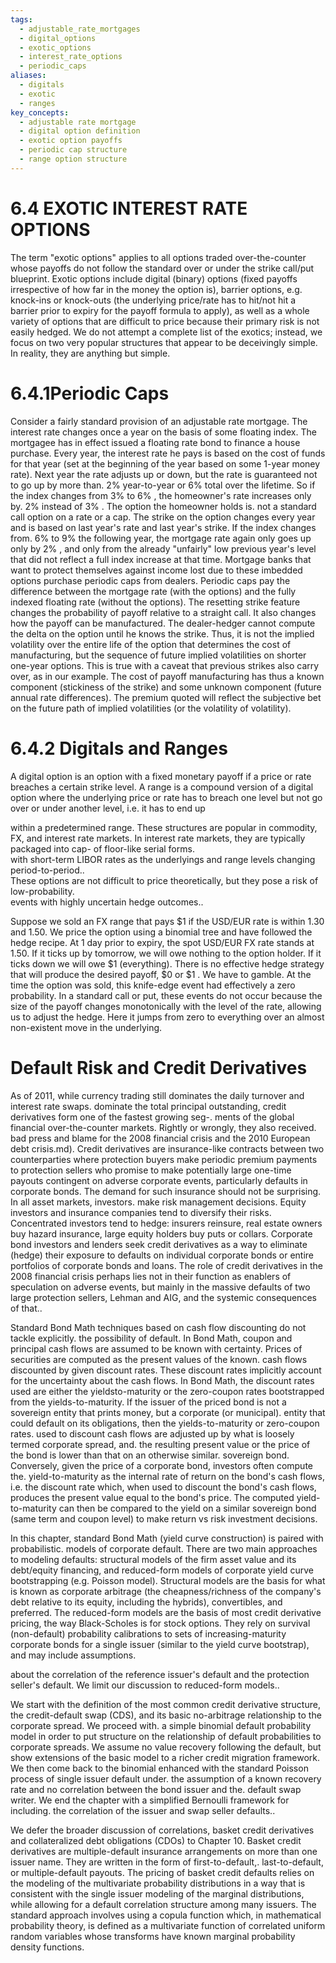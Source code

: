 ```yaml
---
tags:
  - adjustable_rate_mortgages
  - digital_options
  - exotic_options
  - interest_rate_options
  - periodic_caps
aliases:
  - digitals
  - exotic
  - ranges
key_concepts:
  - adjustable rate mortgage
  - digital option definition
  - exotic option payoffs
  - periodic cap structure
  - range option structure
---
```


# 6.4 EXOTIC INTEREST RATE OPTIONS  

The term "exotic options" applies to all options traded over-the-counter whose payoffs do not follow the standard over or under the strike call/put blueprint. Exotic options include digital (binary) options (fixed payoffs irrespective of how far in the money the option is), barrier options, e.g. knock-ins or knock-outs (the underlying price/rate has to hit/not hit a barrier prior to expiry for the payoff formula to apply), as well as a whole variety of options that are difficult to price because their primary risk is not easily hedged. We do not attempt a complete list of the exotics; instead, we focus on two very popular structures that appear to be deceivingly simple. In reality, they are anything but simple.  

# 6.4.1Periodic Caps  

Consider a fairly standard provision of an adjustable rate mortgage. The interest rate changes once a year on the basis of some floating index. The mortgagee has in effect issued a floating rate bond to finance a house purchase. Every year, the interest rate he pays is based on the cost of funds for that year (set at the beginning of the year based on some 1-year money rate). Next year the rate adjusts up or down, but the rate is guaranteed not to go up by more than. $2\%$ year-to-year or $6\%$ total over the lifetime. So if the index changes from $3\%$ to $6\%$ , the homeowner's rate increases only by. $2\%$ instead of $3\%$ . The option the homeowner holds is. not a standard call option on a rate or a cap. The strike on the option changes every year and is based on last year's rate and last year's strike. If the index changes from. $6\%$ to $9\%$ the following year, the mortgage rate again only goes up only by $2\%$ , and only from the already "unfairly" low previous year's level that did not reflect a full index increase at that time. Mortgage banks that want to protect themselves against income lost due to these imbedded options purchase periodic caps from dealers. Periodic caps pay the difference between the mortgage rate (with the options) and the fully indexed floating rate (without the options). The resetting strike feature changes the probability of payoff relative to a straight call. It also changes how the payoff can be manufactured. The dealer-hedger cannot compute the delta on the option until he knows the strike. Thus, it is not the implied volatility over the entire life of the option that determines the cost of manufacturing, but the sequence of future implied volatilities on shorter one-year options. This is true with a caveat that previous strikes also carry over, as in our example. The cost of payoff manufacturing has thus a known component (stickiness of the strike) and some unknown component (future annual rate differences). The premium quoted will reflect the subjective bet on the future path of implied volatilities (or the volatility of volatility).  

# 6.4.2 Digitals and Ranges  

A digital option is an option with a fixed monetary payoff if a price or rate breaches a certain strike level. A range is a compound version of a digital option where the underlying price or rate has to breach one level but not go over or under another level, i.e. it has to end up  

within a predetermined range. These structures are popular in commodity, FX, and interest rate markets. In interest rate markets, they are typically packaged into cap- of floor-like serial forms.   
with short-term LIBOR rates as the underlyings and range levels changing period-to-period..   
These options are not difficult to price theoretically, but they pose a risk of low-probability.   
events with highly uncertain hedge outcomes..  

Suppose we sold an FX range that pays $\$1$ if the USD/EUR rate is within 1.30 and 1.50. We price the option using a binomial tree and have followed the hedge recipe. At 1 day prior to expiry, the spot USD/EUR FX rate stands at 1.50. If it ticks up by tomorrow, we will owe nothing to the option holder. If it ticks down we will owe $\$1$ (everything). There is no effective hedge strategy that will produce the desired payoff, $\$0$ or $\$1$ . We have to gamble. At the time the option was sold, this knife-edge event had effectively a zero probability. In a standard call or put, these events do not occur because the size of the payoff changes monotonically with the level of the rate, allowing us to adjust the hedge. Here it jumps from zero to everything over an almost non-existent move in the underlying.  

# Default Risk and Credit Derivatives  

As of 2011, while currency trading still dominates the daily turnover and interest rate swaps. dominate the total principal outstanding, credit derivatives form one of the fastest growing seg-. ments of the global financial over-the-counter markets. Rightly or wrongly, they also received. bad press and blame for the 2008 financial crisis and the 2010 European debt crisis.md). Credit derivatives are insurance-like contracts between two counterparties where protection buyers make periodic premium payments to protection sellers who promise to make potentially large one-time payouts contingent on adverse corporate events, particularly defaults in corporate bonds. The demand for such insurance should not be surprising. In all asset markets, investors. make risk management decisions. Equity investors and insurance companies tend to diversify their risks. Concentrated investors tend to hedge: insurers reinsure, real estate owners buy hazard insurance, large equity holders buy puts or collars. Corporate bond investors and lenders seek credit derivatives as a way to eliminate (hedge) their exposure to defaults on individual corporate bonds or entire portfolios of corporate bonds and loans. The role of credit derivatives in the 2008 financial crisis perhaps lies not in their function as enablers of speculation on adverse events, but mainly in the massive defaults of two large protection sellers, Lehman and AIG, and the systemic consequences of that..  

Standard Bond Math techniques based on cash flow discounting do not tackle explicitly. the possibility of default. In Bond Math, coupon and principal cash flows are assumed to be known with certainty. Prices of securities are computed as the present values of the known. cash flows discounted by given discount rates. These discount rates implicitly account for the uncertainty about the cash flows. In Bond Math, the discount rates used are either the yieldsto-maturity or the zero-coupon rates bootstrapped from the yields-to-maturity. If the issuer of the priced bond is not a sovereign entity that prints money, but a corporate (or municipal). entity that could default on its obligations, then the yields-to-maturity or zero-coupon rates. used to discount cash flows are adjusted up by what is loosely termed corporate spread, and. the resulting present value or the price of the bond is lower than that on an otherwise similar. sovereign bond. Conversely, given the price of a corporate bond, investors often compute the. yield-to-maturity as the internal rate of return on the bond's cash flows, i.e. the discount rate which, when used to discount the bond's cash flows, produces the present value equal to the bond's price. The computed yield-to-maturity can then be compared to the yield on a similar sovereign bond (same term and coupon level) to make return vs risk investment decisions.  

In this chapter, standard Bond Math (yield curve construction) is paired with probabilistic. models of corporate default. There are two main approaches to modeling defaults: structural models of the firm asset value and its debt/equity financing, and reduced-form models of corporate yield curve bootstrapping (e.g. Poisson model). Structural models are the basis for what is known as corporate arbitrage (the cheapness/richness of the company's debt relative to its equity, including the hybrids), convertibles, and preferred. The reduced-form models are the basis of most credit derivative pricing, the way Black-Scholes is for stock options. They rely on survival (non-default) probability calibrations to sets of increasing-maturity corporate bonds for a single issuer (similar to the yield curve bootstrap), and may include assumptions.  

about the correlation of the reference issuer's default and the protection seller's default. We limit our discussion to reduced-form models..  

We start with the definition of the most common credit derivative structure, the credit-default swap (CDS), and its basic no-arbitrage relationship to the corporate spread. We proceed with. a simple binomial default probability model in order to put structure on the relationship of default probabilities to corporate spreads. We assume no value recovery following the default, but show extensions of the basic model to a richer credit migration framework. We then come back to the binomial enhanced with the standard Poisson process of single issuer default under. the assumption of a known recovery rate and no correlation between the bond issuer and the. default swap writer. We end the chapter with a simplified Bernoulli framework for including. the correlation of the issuer and swap seller defaults..  

We defer the broader discussion of correlations, basket credit derivatives and collateralized debt obligations (CDOs) to Chapter 10. Basket credit derivatives are multiple-default insurance arrangements on more than one issuer name. They are written in the form of first-to-default,. last-to-default, or multiple-default payouts. The pricing of basket credit defaults relies on the modeling of the multivariate probability distributions in a way that is consistent with the single issuer modeling of the marginal distributions, while allowing for a default correlation structure among many issuers. The standard approach involves using a copula function which, in mathematical probability theory, is defined as a multivariate function of correlated uniform random variables whose transforms have known marginal probability density functions.
